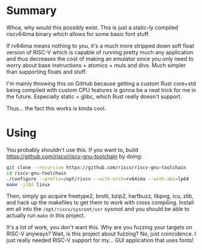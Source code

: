 # Summary

Whoa, why would this possibly exist. This is just a static-ly compiled
riscv64ima binary which allows for some basic font stuff.

If rv64ima means nothing to you, it's a much more stripped down soft float
version of RISC-V which is capable of running pretty much any application and
thus decreases the cost of making an emulator since you only need to worry
about base instructions + atomics + muls and divs. Much simpler than supporting
floats and stuff.

I'm mainly throwing this on GitHub because getting a custom Rust core+std
being compiled with custom CPU features is gonna be a neat trick for me in
the future. Especially static + glibc, which Rust really doesn't support.

Thus... the fact this works is kinda cool.

# Using

You probably shouldn't use this. If you want to, build
https://github.com/riscv/riscv-gnu-toolchain by doing:

```bash
git clone --recursive https://github.com/riscv/riscv-gnu-toolchain
cd riscv-gnu-toolchain
./configure --prefix=/opt/riscv --with-arch=rv64ima --with-abi=lp64
make -j192 linux
```

Then, simply go acquire freetype2, brotli, bzip2, harfbuzz, libpng, icu, zlib,
and hack up the makefiles to get them to work with cross compiling. Install em
all into the `/opt/riscv/sysroot/usr` sysroot and you should be able to
actually run `make` in this project.

It's a lot of work, you don't want this. Why are you fuzzing your targets on
RISC-V anyways? Wait, is this project about fuzzing? No, just coincidence.
I just really needed RISC-V support for my... GUI application that uses fonts!

